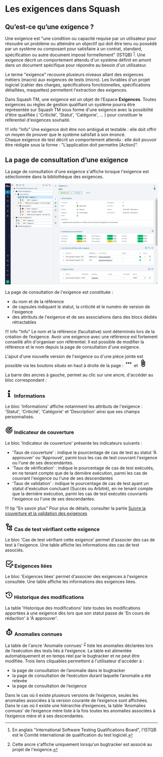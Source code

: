 # Les exigences dans Squash

## Qu’est-ce qu’une exigence ?

Une exigence est "une condition ou capacité requise par un utilisateur pour résoudre un problème ou atteindre un objectif qui doit être tenu ou possédé par un système ou composant pour satisfaire à un contrat, standard, spécification ou autre document imposé formellement" (ISTQB) <sup id="fnref:1"><a href="#fn:1" rel="footnote">1</a></sup>. Une exigence décrit un comportement attendu d'un système définit en amont dans un document spécifique pour répondre au besoin d'un utilisateur.

Le terme "exigence" recouvre plusieurs niveaux allant des exigences métiers (macro) aux exigences de tests (micro). Les livrables d'un projet logiciel (cahier des charges, spécifications fonctionnelles, spécifications détaillées, maquettes) permettent l'extraction des exigences. 

Dans Squash TM, une exigence est un objet de l’Espace **Exigences**. Toutes exigences ou règles de gestion qualifiant un système pourra être représentée sur Squash TM sous forme d'une exigence avec la possibilité d'être qualifiée ( 'Criticité', 'Statut', 'Catégorie', ... ) pour constituer le référentiel d'exigences souhaité.

!!! info "Info"
    Une exigence doit être non ambiguë et testable : elle doit offrir un moyen de prouver que le système satisfait à son énoncé.
    <br/>Chaque exigence de test décrit un comportement attendu : elle doit pouvoir être rédigée sous la forme : "L’application doit permettre [Action]".


## La page de consultation d’une exigence

La page de consultation d'une exigence s'affiche lorsque l'exigence est sélectionnée dans la bibliothèque des exigences.

![Page de consultation d'une exigence](resources/consultation_exigence_fr.png)

La page de consultation de l'exigence est constituée :

- du nom et de la référence
- de capsules indiquant le statut, la criticité et le numéro de version de l'exigence
- des attributs de l'exigence et de ses associations dans des blocs dédiés rétractables

!!! info "Info"
	Le nom et la référence (facultative) sont déterminés lors de la création de l’exigence. Avoir une exigence avec une référence est fortement conseillé afin d'organiser son référentiel. Il est possible de modifier la référence et le nom depuis la page de consultation d'une exigence. 

L'ajout d'une nouvelle version de l'exigence ou d'une pièce jointe est possible via les boutons situés en haut à droite de la page : ![Icone More](resources/icone_more.png) et ![Icone Attachement](resources/icone_attachement.png)

 La barre des ancres à gauche, permet au clic sur une ancre, d'accéder au bloc correspondant :

### ![Ancre Informations](resources/icone_information.png) Informations

Le bloc 'Informations' affiche notamment les attributs de l'exigence : 'Statut', 'Criticité', 'Catégorie' et 'Description' ainsi que ses champs personnalisés.

### ![Ancre Indicateur de couverture](resources/icone_coverage_indicators.png) Indicateur de couverture

Le bloc 'Indicateur de couverture' présente les indicateurs suivants :

- 'Taux de couverture' : indique le pourcentage de cas de test au statut 'À approuver' ou 'Approuvé', parmi tous les cas de test couvrant l'exigence ou l'une de ses descendantes.
- 'Taux de vérification' : indique le pourcentage de cas de test exécutés, en ne tenant compte que de la dernière exécution, parmi les cas de couvrant l'exigence ou l'une de ses descendantes
- 'Taux de validation' : indique le pourcentage de cas de test ayant un statut d'exécution concluant (Succès ou Arbitré), en ne tenant compte que la dernière exécution, parmi les cas de test exécutés couvrants l'exigence ou l'une de ses descendantes.

!!! tip "En savoir plus"
	Pour plus de détails, consulter la partie [Suivre la couverture et la validation des exigences](./couverture-validation-exigences.md)

### ![Ancre cas de test verifiant cette exigence](resources/icone_linked_test_cases.png) Cas de test vérifiant cette exigence

Le bloc 'Cas de test vérifiant cette exigence' permet d'associer des cas de test à l'exigence. Une table affiche les informations des cas de test associés.

### ![Ancre Exigences lies](resources/icone_linked_requierement.png) Exigences liées

Le bloc 'Exigences liées' permet d'associer des exigences à l'exigence consultée. Une table affiche les informations des exigences liées.

### ![Ancre Historique des modifications](resources/icone_history.png) Historique des modifications

La table 'Historique des modifications' liste toutes les modifications apportées à une exigence dès lors que son statut passe de 'En cours de rédaction' à 'À approuver'.

### ![Ancre Anomalies connues](resources/icone_issues.png) Anomalies connues

La table de l'ancre 'Anomalie connues' <sup id="fnref:2"><a href="#fn:1" rel="footnote">2</a></sup> liste les anomalies déclarées lors de l’exécution des tests liés à l'exigence. La table est alimentée automatiquement et en temps réel par le bugtracker et ne peut être modifiée.
Trois liens cliquables permettent à l'utilisateur d'accéder à :

- la page de consultation de l’anomalie dans le bugtracker
- la page de consultation de l’exécution durant laquelle l’anomalie a été relevée
- la page de consultation de l’exigence

Dans le cas où il existe plusieurs versions de l’exigence, seules les anomalies associées à la version courante de l’exigence sont affichées.
Dans le cas où il existe une hiérarchie d’exigences, la table 'Anomalies connues' de l’exigence mère liste à la fois toutes les anomalies associées  à l’exigence mère et à ses descendantes.

<div class="footnotes">
<hr/>
<ol>
<li id="fn:1">
<p>En anglais "International Software Testing Qualifications Board", l'ISTQB est le Comité international de qualification du test logiciel.<a href="#fnref:1" rev="footnote">&#8617;</a></p></li>
<li  id="fn:2">
<p>Cette ancre s'affiche uniquement lorsqu'un bugtracker est associé au projet de l'exigence.<a  href="#fnref:2"  rev="footnote">&#8617;</a></p></li>
</ol>
</div>